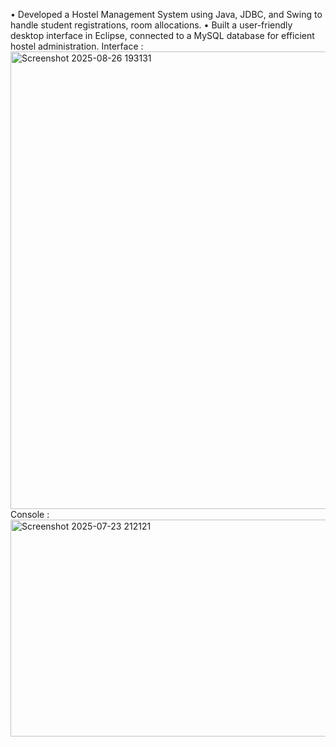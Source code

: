 •	Developed a Hostel Management System using Java, JDBC, and Swing to handle student registrations, room allocations.
•	Built a user-friendly desktop interface in Eclipse, connected to a MySQL database for efficient hostel administration.
Interface : <img width="854" height="732" alt="Screenshot 2025-08-26 193131" src="https://github.com/user-attachments/assets/dc3b310e-0ea3-4b04-ad9a-9f8231559a8b" />
Console : <img width="695" height="347" alt="Screenshot 2025-07-23 212121" src="https://github.com/user-attachments/assets/1a02f410-6434-49f3-a9d7-b7b4e045b5df" />


